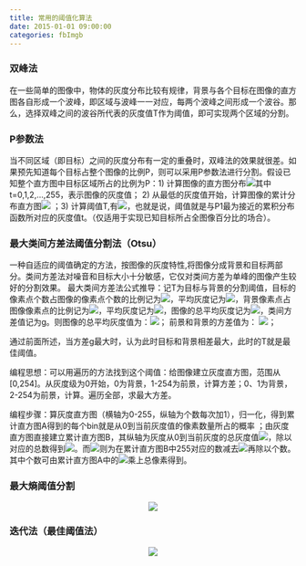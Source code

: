 ```yaml
---
title: 常用的阈值化算法
date: 2015-01-01 09:00:00
categories: fbImgb
---
```


<script type="text/javascript" src="http://cdn.mathjax.org/mathjax/latest/MathJax.js?config=default"></script>

<!--<img src="http://latex.codecogs.com/gif.latex? a^{i}"/>
<center><img src="{{ site.baseurl }}/images/pdBase/svm_smo1.png"></center>-->

### 双峰法

   在一些简单的图像中，物体的灰度分布比较有规律，背景与各个目标在图像的直方图各自形成一个波峰，即区域与波峰一一对应，每两个波峰之间形成一个波谷。那么，选择双峰之间的波谷所代表的灰度值T作为阈值，即可实现两个区域的分割。

### P参数法

   当不同区域（即目标）之间的灰度分布有一定的重叠时，双峰法的效果就很差。如果预先知道每个目标占整个图像的比例P，则可以采用P参数法进行分割。假设已知整个直方图中目标区域所占的比例为P：1)  计算图像的直方图分布<img src="http://latex.codecogs.com/gif.latex? p(i)"/>其中t=0,1,2,…,255，表示图像的灰度值； 2)  从最低的灰度值开始，计算图像的累计分布直方图<img src="http://latex.codecogs.com/gif.latex? p_1 (t) = \sum\limits_{i = 0}^t {p(i)} ,\;\;\;t = 1,2,...,255"/> ；3)  计算阈值T,有<img src="http://latex.codecogs.com/gif.latex? T = \arg \min \left| {p_1 (t) - P} \right|"/>，也就是说，阈值就是与P1最为接近的累积分布函数所对应的灰度值t。（仅适用于实现已知目标所占全图像百分比的场合）。

### 最大类间方差法阈值分割法（Otsu）

   一种自适应的阈值确定的方法，按图像的灰度特性,将图像分成背景和目标两部分。类间方差法对噪音和目标大小十分敏感，它仅对类间方差为单峰的图像产生较好的分割效果。
最大类间方差法公式推导：记T为目标与背景的分割阈值，目标的像素点个数占图像的像素点个数的比例记为<img src="http://latex.codecogs.com/gif.latex? \omega _{\rm{0}} "/>，平均灰度记为<img src="http://latex.codecogs.com/gif.latex? \mu _0 "/>，背景像素点占图像像素点的比例记为<img src="http://latex.codecogs.com/gif.latex? \omega _1 "/>，平均灰度记为<img src="http://latex.codecogs.com/gif.latex? \mu _1 "/>，图像的总平均灰度记为<img src="http://latex.codecogs.com/gif.latex? \mu"/>，类间方差值记为g。则图像的总平均灰度值为：<img src="http://latex.codecogs.com/gif.latex? \mu  = \omega _0 {\rm{*}}\mu _{\rm{0}}  + \omega _1 {\rm{*}}\mu _{\rm{1}} "/>；     前景和背景的方差值为： <img src="{{ site.baseurl }}/images/pdBase/imgb_thresh1.png">；

   通过前面所述，当方差g最大时，认为此时目标和背景相差最大，此时的T就是最佳阈值。

   编程思想：可以用遍历的方法找到这个阈值：给图像建立灰度直方图，范围从[0,254]。从灰度级为0开始，0为背景，1-254为前景，计算方差；0、1为背景，2-254为前景，计算。遍历全部，求最大方差。

   编程步骤：算灰度直方图（横轴为0-255，纵轴为个数每次加1），归一化，得到累计直方图A得到的每个bin就是从0到当前灰度值的像素数量所占的概率 ；由灰度直方图直接建立累计直方图B，其纵轴为灰度从0到当前灰度的总灰度值<img src="http://latex.codecogs.com/gif.latex? g_0"/>，除以对应的总数得到<img src="http://latex.codecogs.com/gif.latex? \mu _0"/>。而<img src="http://latex.codecogs.com/gif.latex? \mu_1"/>则为在累计直方图B中255对应的数减去<img src="http://latex.codecogs.com/gif.latex? g_0"/>再除以个数。其中个数可由累计直方图A中的<img src="http://latex.codecogs.com/gif.latex? \omega _{\rm{0}} "/>乘上总像素得到。

### 最大熵阈值分割

<center><img src="{{ site.baseurl }}/images/pdBase/imgb_thresh2.png"></center>

### 迭代法（最佳阈值法）

<center><img src="{{ site.baseurl }}/images/pdBase/imgb_thresh3.png"></center>
